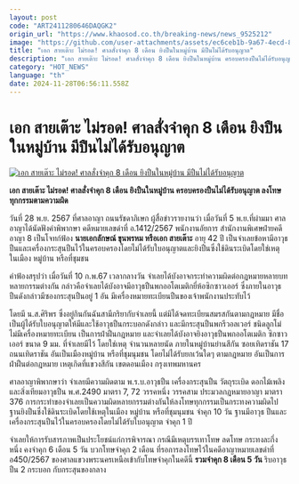 ```yaml
---
layout: post
code: "ART2411280646DAQGK2"
origin_url: "https://www.khaosod.co.th/breaking-news/news_9525212"
image: "https://github.com/user-attachments/assets/ec6ceb1b-9a67-4ecd-897d-eb66c0fb8994"
title: "เอก สายเต๊าะ ไม่รอด! ศาลสั่งจำคุก 8 เดือน ยิงปืนในหมู่บ้าน มีปืนไม่ได้รับอนุญาต"
description: "เอก สายเต๊าะ ไม่รอด! ศาลสั่งจำคุก 8 เดือน ยิงปืนในหมู่บ้าน ครอบครองปืนไม่ได้รับอนุญาต ลงโทษทุกกรรมตามความผิด"
category: "HOT_NEWS"
language: "th"
date: 2024-11-28T06:56:11.558Z
---
```


# เอก สายเต๊าะ ไม่รอด! ศาลสั่งจำคุก 8 เดือน ยิงปืนในหมู่บ้าน มีปืนไม่ได้รับอนุญาต

[![เอก สายเต๊าะ ไม่รอด! ศาลสั่งจำคุก 8 เดือน ยิงปืนในหมู่บ้าน มีปืนไม่ได้รับอนุญาต](https://www.khaosod.co.th/wpapp/uploads/2024/11/ek.jpg "เอก สายเต๊าะ ไม่รอด! ศาลสั่งจำคุก 8 เดือน ยิงปืนในหมู่บ้าน มีปืนไม่ได้รับอนุญาต")](https://www.khaosod.co.th/wpapp/uploads/2024/11/ek.jpg)

**เอก สายเต๊าะ ไม่รอด! ศาลสั่งจำคุก 8 เดือน ยิงปืนในหมู่บ้าน ครอบครองปืนไม่ได้รับอนุญาต ลงโทษทุกกรรมตามความผิด**

วันที่ 28 พ.ย. 2567 ที่ศาลอาญา ถนนรัชดาภิเษก ผู้สื่อข่าวรายงานว่า เมื่อวันที่ 5 พ.ย.ที่ผ่ามมา ศาลอาญาได้นัดฟังคำพิพากษา คดีหมายเลขดำที่ อ.1412/2567 พนักงานอัยการ สำนักงานพิเศษฝ่ายคดีอาญา 8 เป็นโจทก์ฟ้อง **นายเอกลักษณ์ ขุนพรหม หรือเอก สายเต๊าะ** อายุ 42 ปี เป็นจำเลยข้อหามีอาวุธปืนและเครื่องกระสุนปืนไว้ในครอบครองโดยไม่ได้รับใบอนุญาตและยิงปืนซึ่งใช้ดินระเบิดโดยใช่เหตุ ในเมือง หมู่บ้าน หรือที่ชุมชน

คำฟ้องสรุปว่า เมื่อวันที่ 10 ก.พ.67 เวลากลางวัน จำเลยได้บังอาจกระทำความผิดต่อกฎหมายหลายบทหลายกรรมต่างกัน กล่าวคือจำเลยได้บังอาจมีอาวุธปืนพกออโตเมติกยี่ห้อซิกซาวเออร์ ซึ่งภายในอาวุธปืนดังกล่าวมีซองกระสุนปืนอยู่ 1 อัน มีเครื่องหมายทะเบียนปืนของเจ้าพนักงานประทับไว้

โดยมี น.ส.ศิริพร ซึ่งอยู่กินกันฉันสามีภริยากับจำเลยนี้ แต่มิได้จดทะเบียนสมรสกันตามกฎหมาย มีชื่อเป็นผู้ได้รับใบอนุญาตให้มีและใช้อาวุธปืนกระบอกดังกล่าว และมีกระสุนปืนพกรีวอลเวอร์ ชนิดลูกโม่ ไม่มีเครื่องหมายทะเบียน เป็นการฝ่าฝืนกฎหมาย และจำเลยได้บังอาจยิงอาวุธปืนพกออโตเมติก ซิกซาวเออร์ ขนาด 9 มม. ที่จำเลยมีไว้ โดยใช่เหตุ จำนวนหลายนัด ภายในหมู่บ้านย่านสีกัน ซอยเทิดราชัน 17 ถนนเทิดราชัน อันเป็นเมืองหมู่บ้าน หรือที่ชุมนุมชน โดยไม่ได้รับยกเว้นใดๆ ตามกฎหมาย อันเป็นการฝ่าฝืนต่อกฎหมาย เหตุเกิดที่แขวงสีกัน เขตดอนเมือง กรุงเทพมหานคร

ศาลอาญาพิพากษาว่า จำเลยมีความผิดตาม พ.ร.บ.อาวุธปืน เครื่องกระสุนปืน วัตถุระเบิด ดอกไม้เพลิง และสิ่งเทียมอาวุธปืน พ.ศ.2490 มาตรา 7, 72 วรรคหนึ่ง วรรคสาม ประมวลกฎหมายอาญา มาตรา 376 การกระทำของจำเลยเป็นความผิดหลายกรรมต่างกันให้ลงโทษทุกกรรมเป็นกระทงความผิดไป ฐานยิงปืนซึ่งใช้ดินระเบิดโดยใช้เหตุในเมือง หมู่บ้าน หรือที่ชุมนุมชน จำคุก 10 วัน ฐานมีอาวุธ ปืนและเครื่องกระสุนปืนไว้ในครอบครองโดยไม่ได้รับใบอนุญาต จำคุก 1 ปี

จำเลยให้การรับสารภาพเป็นประโยชน์แก่การพิจารณา กรณีมีเหตุบรรเทาโทษ ลดโทษ กระทงละกึ่งหนึ่ง คงจำคุก 6 เดือน 5 วัน บวกโทษจำคุก 2 เดือน ที่รอการลงโทษไว้ในคดีอาญาหมายเลขดำที่ อ450/2567 ของศาลแขวงพระนครเหนือเข้ากับโทษจำคุกในคดีนี้ **รวมจำคุก 8 เดือน 5 วัน** ริบอาวุธปืน 2 กระบอก กับกระสุนของกลาง